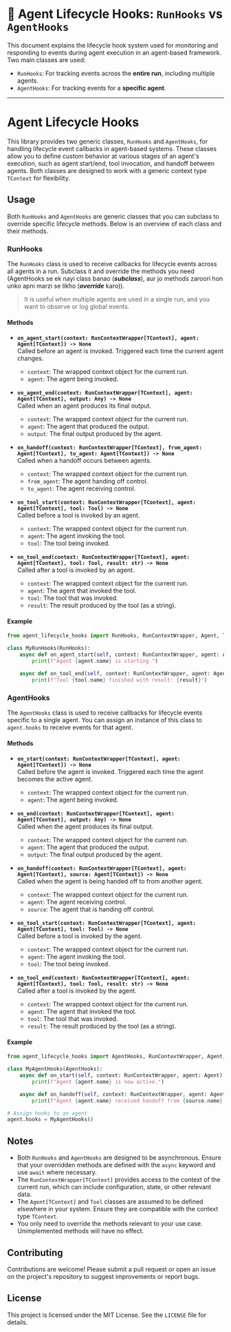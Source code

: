 # 🔄 Agent Lifecycle Hooks: `RunHooks` vs `AgentHooks`

This document explains the lifecycle hook system used for monitoring and responding to events during agent execution in an agent-based framework. Two main classes are used:

- `RunHooks`: For tracking events across the **entire run**, including multiple agents.
- `AgentHooks`: For tracking events for a **specific agent**.

---

# Agent Lifecycle Hooks

This library provides two generic classes, `RunHooks` and `AgentHooks`, for handling lifecycle event callbacks in agent-based systems. These classes allow you to define custom behavior at various stages of an agent's execution, such as agent start/end, tool invocation, and handoff between agents. Both classes are designed to work with a generic context type `TContext` for flexibility.

## Usage

Both `RunHooks` and `AgentHooks` are generic classes that you can subclass to override specific lifecycle methods. Below is an overview of each class and their methods.

### RunHooks

The `RunHooks` class is used to receive callbacks for lifecycle events across all agents in a run. Subclass it and override the methods you need (AgentHooks se ek nayi class banao (***subclass***), aur jo methods zaroori hon unko apni marzi se likho (***override*** karo)).

> It is useful when multiple agents are used in a single run, and you want to observe or log global events.

#### Methods

- **`on_agent_start(context: RunContextWrapper[TContext], agent: Agent[TContext]) -> None`**  
  Called before an agent is invoked. Triggered each time the current agent changes.  
  - `context`: The wrapped context object for the current run.  
  - `agent`: The agent being invoked.

- **`on_agent_end(context: RunContextWrapper[TContext], agent: Agent[TContext], output: Any) -> None`**  
  Called when an agent produces its final output.  
  - `context`: The wrapped context object for the current run.  
  - `agent`: The agent that produced the output.  
  - `output`: The final output produced by the agent.

- **`on_handoff(context: RunContextWrapper[TContext], from_agent: Agent[TContext], to_agent: Agent[TContext]) -> None`**  
  Called when a handoff occurs between agents.  
  - `context`: The wrapped context object for the current run.  
  - `from_agent`: The agent handing off control.  
  - `to_agent`: The agent receiving control.

- **`on_tool_start(context: RunContextWrapper[TContext], agent: Agent[TContext], tool: Tool) -> None`**  
  Called before a tool is invoked by an agent.  
  - `context`: The wrapped context object for the current run.  
  - `agent`: The agent invoking the tool.  
  - `tool`: The tool being invoked.

- **`on_tool_end(context: RunContextWrapper[TContext], agent: Agent[TContext], tool: Tool, result: str) -> None`**  
  Called after a tool is invoked by an agent.  
  - `context`: The wrapped context object for the current run.  
  - `agent`: The agent that invoked the tool.  
  - `tool`: The tool that was invoked.  
  - `result`: The result produced by the tool (as a string).

#### Example

```python
from agent_lifecycle_hooks import RunHooks, RunContextWrapper, Agent, Tool

class MyRunHooks(RunHooks):
    async def on_agent_start(self, context: RunContextWrapper, agent: Agent) -> None:
        print(f"Agent {agent.name} is starting.")

    async def on_tool_end(self, context: RunContextWrapper, agent: Agent, tool: Tool, result: str) -> None:
        print(f"Tool {tool.name} finished with result: {result}")
```

### AgentHooks

The `AgentHooks` class is used to receive callbacks for lifecycle events specific to a single agent. You can assign an instance of this class to `agent.hooks` to receive events for that agent.

#### Methods

- **`on_start(context: RunContextWrapper[TContext], agent: Agent[TContext]) -> None`**  
  Called before the agent is invoked. Triggered each time the agent becomes the active agent.  
  - `context`: The wrapped context object for the current run.  
  - `agent`: The agent being invoked.

- **`on_end(context: RunContextWrapper[TContext], agent: Agent[TContext], output: Any) -> None`**  
  Called when the agent produces its final output.  
  - `context`: The wrapped context object for the current run.  
  - `agent`: The agent that produced the output.  
  - `output`: The final output produced by the agent.

- **`on_handoff(context: RunContextWrapper[TContext], agent: Agent[TContext], source: Agent[TContext]) -> None`**  
  Called when the agent is being handed off to from another agent.  
  - `context`: The wrapped context object for the current run.  
  - `agent`: The agent receiving control.  
  - `source`: The agent that is handing off control.

- **`on_tool_start(context: RunContextWrapper[TContext], agent: Agent[TContext], tool: Tool) -> None`**  
  Called before a tool is invoked by the agent.  
  - `context`: The wrapped context object for the current run.  
  - `agent`: The agent invoking the tool.  
  - `tool`: The tool being invoked.

- **`on_tool_end(context: RunContextWrapper[TContext], agent: Agent[TContext], tool: Tool, result: str) -> None`**  
  Called after a tool is invoked by the agent.  
  - `context`: The wrapped context object for the current run.  
  - `agent`: The agent that invoked the tool.  
  - `tool`: The tool that was invoked.  
  - `result`: The result produced by the tool (as a string).

#### Example

```python
from agent_lifecycle_hooks import AgentHooks, RunContextWrapper, Agent, Tool

class MyAgentHooks(AgentHooks):
    async def on_start(self, context: RunContextWrapper, agent: Agent) -> None:
        print(f"Agent {agent.name} is now active.")

    async def on_handoff(self, context: RunContextWrapper, agent: Agent, source: Agent) -> None:
        print(f"Agent {agent.name} received handoff from {source.name}.")

# Assign hooks to an agent
agent.hooks = MyAgentHooks()
```

## Notes

- Both `RunHooks` and `AgentHooks` are designed to be asynchronous. Ensure that your overridden methods are defined with the `async` keyword and use `await` where necessary.
- The `RunContextWrapper[TContext]` provides access to the context of the current run, which can include configuration, state, or other relevant data.
- The `Agent[TContext]` and `Tool` classes are assumed to be defined elsewhere in your system. Ensure they are compatible with the context type `TContext`.
- You only need to override the methods relevant to your use case. Unimplemented methods will have no effect.

## Contributing

Contributions are welcome! Please submit a pull request or open an issue on the project's repository to suggest improvements or report bugs.

## License

This project is licensed under the MIT License. See the `LICENSE` file for details.